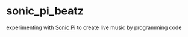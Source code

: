 # sonic_pi_beatz

experimenting with [Sonic Pi](https://sonic-pi.net/) to create live music by programming code


